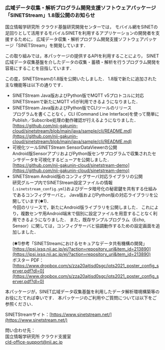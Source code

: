 ### 広域データ収集・解析プログラム開発支援ソフトウェアパッケージ<br>「SINETStream」1.8版公開のお知らせ

国立情報学研究所 クラウド基盤研究開発センターでは，
モバイル網をSINETの足回りとして活用するモバイルSINETを利用するアプリケーションの開発者を支援するために，
広域データ収集・解析プログラム開発支援ソフトウェアパッケージ「SINETStream」を開発しています．

この取り組みでは，本パッケージの提供するAPIを利用することにより，
SINET広域データ収集基盤を介したデータの収集・蓄積・解析を行うプログラム開発を容易にすることを目指しています．

この度，SINETStreamの1.8版を公開いたしました．
1.8版で新たに追加された主な機能等は以下の通りです．

* SINETStream Java版およびPython版でMQTT v5プロトコルに対応<br>
    SINETStreamで新たにMQTT v5が利用できるようになりました．
* SINETStream Java版およびPython版でCLIツールのリリース<br>
    プログラムを書くことなく，CLI (Command Line Interface)を使って簡単にPublish／Subscribe処理の動作確認が行えるようになりました．<br>
    [https://github.com/nii-gakunin-cloud/sinetstream/blob/main/java/sample/cli/README.md](https://github.com/nii-gakunin-cloud/sinetstream/blob/main/java/sample/cli/README.md)
* 可視化ツールSINETStream SensorDataViewerの公開<br>
    Android版SensorアプリおよびPython版センサプログラムで収集されたセンサデータを可視化するビューアを公開しました．<br>
    [https://github.com/nii-gakunin-cloud/sinetstream-demo](https://github.com/nii-gakunin-cloud/sinetstream-demo)
* SINETStream Android版のコンフィグサーバ対応ライブラリの公開<br>
    研究グループ内でSINETStream設定ファイルの情報(`.sinetstream_config.yml`)およびデータ暗号化の秘密鍵を共有する仕組みであるコンフィグサーバと，
    Java版およびPython版の対応ライブラリを公開しています(✱1)．<br>
    今回のリリースで，新たにAndroid版ライブラリを公開しました．
    これにより，複数センサ用Android端末で個別に設定ファイルを用意することなく利用できるようになりました．
    また，既存サンプルプログラム（Echo, Sensor）に関しては，コンフィグサーバと協調動作するための設定画面を追加しました．<br>
    <br>
    (✱1)参考「SINETStreamにおけるセキュアなデータ共有機構の開発」<br>
        [https://ipsj.ixsq.nii.ac.jp/ej/?action=repository_uri&item_id=213890](https://ipsj.ixsq.nii.ac.jp/ej/?action=repository_uri&item_id=213890)<br>
        ポスター PDF：[https://www.dropbox.com/s/zza20ajtisd0sgc/iots2021_poster_config_server.pdf?dl=0](https://www.dropbox.com/s/zza20ajtisd0sgc/iots2021_poster_config_server.pdf?dl=0)

本パッケージが，SINET広域データ収集基盤を利用したデータ解析環境構築等のお役にたてれば幸いです．
本パッケージのご利用やご質問については以下をご参照ください．

SINETStreamサイト：[https://www.sinetstream.net/](https://www.sinetstream.net/)

問い合わせ先：<br>
国立情報学研究所 クラウド支援室<br>
[cld-office-support@nii.ac.jp](mailto:cld-office-support@nii.ac.jp)
